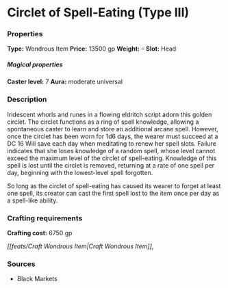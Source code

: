 ﻿---
Title: "Circlet of Spell-Eating (Type III)"
Type: "Wondrous Item"
Price: "13500 gp"
Weight: "–"
Slot: "Head"
Caster level: "7"
Aura: "moderate universal"
Description: |
  "Iridescent whorls and runes in a flowing eldritch script adorn this golden circlet. The circlet functions as a _ring of spell knowledge_, allowing a spontaneous caster to learn and store an additional arcane spell. However, once the circlet has been worn for 1d6 days, the wearer must succeed at a DC 16 Will save each day when meditating to renew her spell slots. Failure indicates that she loses knowledge of a random spell, whose level cannot exceed the maximum level of the _circlet of spell-eating_. Knowledge of this spell is lost until the circlet is removed, returning at a rate of one spell per day, beginning with the lowest-level spell forgotten.
  So long as the _circlet of spell-eating_ has caused its wearer to forget at least one spell, its creator can cast the first spell lost to the item once per day as a spell-like ability."
Crafting cost: "6750 gp"
Sources: "['Black Markets']"
---

# Circlet of Spell-Eating (Type III)

### Properties

**Type:** Wondrous Item **Price:** 13500 gp **Weight:** – **Slot:** Head

##### Magical properties

**Caster level:** 7 **Aura:** moderate universal

### Description

Iridescent whorls and runes in a flowing eldritch script adorn this golden circlet. The circlet functions as a ring of spell knowledge, allowing a spontaneous caster to learn and store an additional arcane spell. However, once the circlet has been worn for 1d6 days, the wearer must succeed at a DC 16 Will save each day when meditating to renew her spell slots. Failure indicates that she loses knowledge of a random spell, whose level cannot exceed the maximum level of the circlet of spell-eating. Knowledge of this spell is lost until the circlet is removed, returning at a rate of one spell per day, beginning with the lowest-level spell forgotten.

So long as the circlet of spell-eating has caused its wearer to forget at least one spell, its creator can cast the first spell lost to the item once per day as a spell-like ability.

### Crafting requirements

**Crafting cost:** 6750 gp

_[[feats/Craft Wondrous Item|Craft Wondrous Item]]_,

### Sources

* Black Markets